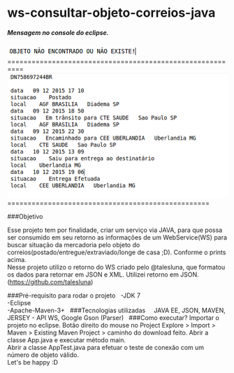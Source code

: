 # ws-consultar-objeto-correios-java

<h5>Mensagem no console do eclipse.</h5>

<div><img alt="not_found" src="img/not_found.png" /></div>
==========================================================
<div><img alt="found" src="img/found.png" /></div>
==================================================

###Objetivo

Esse projeto tem por finalidade, criar um serviço via JAVA, para que possa ser consumido em seu retorno as informações de um WebService(WS) para buscar situação da mercadoria pelo objeto do correios(postado/entregue/extraviado/longe de casa ;D). Conforme o prints acima.<br>
Nesse projeto utilizo o retorno do WS criado pelo @talesluna, que formatou os dados para retornar em JSON e XML. Utilizei retorno em JSON.<br>
(https://github.com/talesluna)


###Pré-requisito para rodar o projeto			 
  -JDK 7<br>
  -Eclipse<br>
  -Apache-Maven-3+
 
###Tecnologias utilizadas			 
  JAVA EE, JSON, MAVEN, JERSEY - API WS, Google Gson (Parser)
		 
###Como executar?
Importar o projeto no eclipse.
Botão direito do mouse no Project Explore > Import > Maven > Existing Maven Project > caminho do download feito.
Abrir a classe App.java e executar método main. <br>
Abrir a classe AppTest.java para efetuar o teste de conexão com um número de objeto válido. <br>
Let's be happy :D	
		 

			


